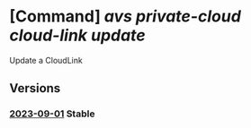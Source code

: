 # [Command] _avs private-cloud cloud-link update_

Update a CloudLink

## Versions

### [2023-09-01](/Resources/mgmt-plane/L3N1YnNjcmlwdGlvbnMve30vcmVzb3VyY2Vncm91cHMve30vcHJvdmlkZXJzL21pY3Jvc29mdC5hdnMvcHJpdmF0ZWNsb3Vkcy97fS9jbG91ZGxpbmtzL3t9/2023-09-01.xml) **Stable**

<!-- mgmt-plane /subscriptions/{}/resourcegroups/{}/providers/microsoft.avs/privateclouds/{}/cloudlinks/{} 2023-09-01 -->
